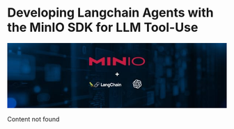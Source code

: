 # Developing Langchain Agents with the MinIO SDK for LLM Tool-Use

![Header Image](articles/images/Developing_Langchain_Agents_with_the_MinIO_SDK_for_LLM_Tool-Use.jpg)

Content not found
